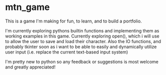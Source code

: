 # mtn_game

This is a game I'm making for fun, to learn, and to build a portfolio. 

I'm currently exploring pythons builtin functions and implementing them as working examples in this game. Currently exploring open(), which i will use to allow the user to save and load their character. Also the IO functions, and probably tkinter soon as i want to be able to easily and dynamically utilize user input (i.e. replace the current text-based input system)

I'm pretty new to python so any feedback or suggestions is most welcome and greatly appreciated!